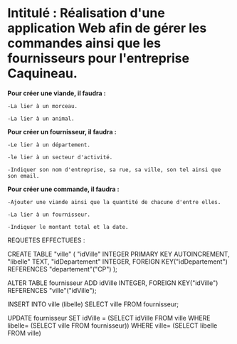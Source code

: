 # Intitulé : Réalisation d'une application Web afin de gérer les commandes ainsi que les fournisseurs pour l'entreprise Caquineau.


**Pour créer une viande, il faudra :**

    -La lier à un morceau.
  
    -La lier à un animal.
  
**Pour créer un fournisseur, il faudra :**

    -Le lier à un département.
  
    -le lier à un secteur d'activité.
  
    -Indiquer son nom d'entreprise, sa rue, sa ville, son tel ainsi que son email.
  
  
**Pour créer une commande, il faudra :**

    -Ajouter une viande ainsi que la quantité de chacune d'entre elles.
  
    -La lier à un fournisseur.
  
    -Indiquer le montant total et la date.
  
  
  
  REQUETES EFFECTUEES :
  
  CREATE TABLE "ville" (
	"idVille"	INTEGER PRIMARY KEY AUTOINCREMENT,
	"libelle"	TEXT,
	"idDepartement"	INTEGER,
	FOREIGN KEY("idDepartement") REFERENCES "departement"("CP")
);

ALTER TABLE fournisseur
ADD  idVille INTEGER,
FOREIGN KEY("idVille") REFERENCES "ville"("idVille");

INSERT INTO ville (libelle)
SELECT ville FROM fournisseur;

UPDATE fournisseur
SET idVille = (SELECT idVille FROM ville WHERE libelle= (SELECT ville FROM fournisseur))
WHERE ville= (SELECT libelle FROM ville)
  
  

  
